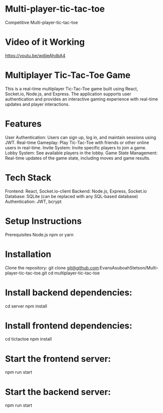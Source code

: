 
# Multi-player-tic-tac-toe
Competitive Multi-player-tic-tac-toe

# Video of it Working

https://youtu.be/wdjjeAhdbA4

# Multiplayer Tic-Tac-Toe Game
This is a real-time multiplayer Tic-Tac-Toe game built using React, Socket.io, Node.js, and Express. The application supports user authentication and provides an interactive gaming experience with real-time updates and player interactions.

# Features
User Authentication: Users can sign up, log in, and maintain sessions using JWT.
Real-time Gameplay: Play Tic-Tac-Toe with friends or other online users in real-time.
Invite System: Invite specific players to join a game.
Lobby System: See available players in the lobby.
Game State Management: Real-time updates of the game state, including moves and game results.

# Tech Stack
Frontend: React, Socket.io-client
Backend: Node.js, Express, Socket.io
Database: SQLite (can be replaced with any SQL-based database)
Authentication: JWT, bcrypt

# Setup Instructions
Prerequisites
Node.js
npm or yarn

# Installation
Clone the repository:
git clone git@github.com:EvansAsuboahStetson/Multi-player-tic-tac-toe.git
cd multiplayer-tic-tac-toe

# Install backend dependencies:
cd server
npm install

# Install frontend dependencies:
cd tictactoe
npm install

# Start the frontend server:
npm run start

# Start the backend server:
npm run start



